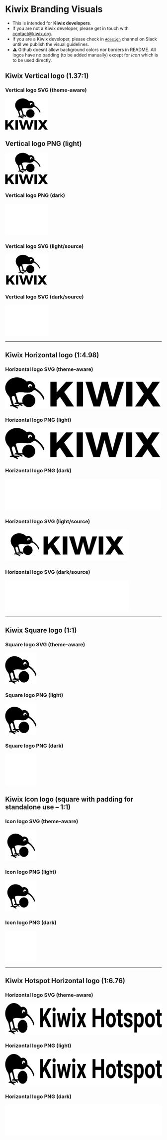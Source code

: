# Kiwix Branding Visuals

- This is intended for **Kiwix developers**.
- If you are not a Kiwix developer, please get in touch with [contact@kiwix.org](mailto:contact@kiwix.org)</a>.
- If you are a Kiwix developer, please check in [`#design`](https://kiwix.slack.com/) channel on Slack until we publish the visual guidelines.
- ⚠️ Github doesnt allow background colors nor borders in README. All logos have no padding (to be added manually) except for _Icon_ which is to be used directly.

## Kiwix Vertical logo (1.37:1)

### Vertical logo SVG (theme-aware)

<img height="100" src="https://github.com/kiwix/overview/blob/branding/branding/kiwix/vertical-logo.svg?raw=true" />

## Vertical logo PNG (light)
<img height="100" src="https://github.com/kiwix/overview/blob/branding/branding/kiwix/vertical-logo-light.png?raw=true" />

### Vertical logo PNG (dark)

<img height="100" src="https://github.com/kiwix/overview/blob/branding/branding/kiwix/vertical-logo-dark.png?raw=true" />


### Vertical logo SVG (light/source)

<img height="100" src="https://github.com/kiwix/overview/blob/branding/branding/kiwix/vertical-logo-light-source.svg?raw=true" />


### Vertical logo SVG (dark/source)

<img height="100" src="https://github.com/kiwix/overview/blob/branding/branding/kiwix/vertical-logo-dark-source.svg?raw=true" />

<hr />

## Kiwix Horizontal logo (1:4.98)


### Horizontal logo SVG (theme-aware)

<img height="100" src="https://github.com/kiwix/overview/blob/branding/branding/kiwix/horizontal-logo.svg?raw=true" />


### Horizontal logo PNG (light)

<img height="100" src="https://github.com/kiwix/overview/blob/branding/branding/kiwix/horizontal-logo-light.png?raw=true" />

### Horizontal logo PNG (dark)

<img height="100" src="https://github.com/kiwix/overview/blob/branding/branding/kiwix/horizontal-logo-dark.png?raw=true" />


### Horizontal logo SVG (light/source)

<img height="100" src="https://github.com/kiwix/overview/blob/branding/branding/kiwix/horizontal-logo-light-source.svg?raw=true" />

### Horizontal logo SVG (dark/source)

<img height="100" src="https://github.com/kiwix/overview/blob/branding/branding/kiwix/horizontal-logo-dark-source.svg?raw=true" />

<hr />

## Kiwix Square logo (1:1)


### Square logo SVG (theme-aware)

<img height="100" src="https://github.com/kiwix/overview/blob/branding/branding/kiwix/square-logo.svg?raw=true" />


### Square logo PNG (light)

<img height="100" src="https://github.com/kiwix/overview/blob/branding/branding/kiwix/square-logo-light.png?raw=true" />

### Square logo PNG (dark)

<img height="100" src="https://github.com/kiwix/overview/blob/branding/branding/kiwix/square-logo-dark.png?raw=true" />


## Kiwix Icon logo (square with padding for standalone use – 1:1)


### Icon logo SVG (theme-aware)

<img height="100" src="https://github.com/kiwix/overview/blob/branding/branding/kiwix/icon-logo.svg?raw=true" />


### Icon logo PNG (light)

<img height="100" src="https://github.com/kiwix/overview/blob/branding/branding/kiwix/icon-logo-light.png?raw=true" />

### Icon logo PNG (dark)

<img height="100" src="https://github.com/kiwix/overview/blob/branding/branding/kiwix/icon-logo-dark.png?raw=true" />

<hr />

## Kiwix Hotspot Horizontal logo (1:6.76)


### Horizontal logo SVG (theme-aware)

<img height="100" src="https://github.com/kiwix/overview/blob/branding/branding/kiwix-hotspot/horizontal-logo.svg?raw=true" />


### Horizontal logo PNG (light)

<img height="100" src="https://github.com/kiwix/overview/blob/branding/branding/kiwix-hotspot/horizontal-logo-light.png?raw=true" />

### Horizontal logo PNG (dark)

<img height="100" src="https://github.com/kiwix/overview/blob/branding/branding/kiwix-hotspot/horizontal-logo-dark.png?raw=true" />
